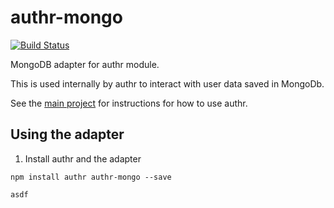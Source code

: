 authr-mongo
===========

[![Build Status](https://travis-ci.org/jtowers/authr-mongo.svg?branch=master)](https://travis-ci.org/jtowers/authr-mongo)

MongoDB adapter for authr module.

This is used internally by authr to interact with user data saved in MongoDb.

See the [main project](https://github.com/jtowers/authr-mongo) for instructions for how to use authr.

## Using the adapter

1. Install authr and the adapter

`npm install authr authr-mongo --save`

```js
asdf
  ```
